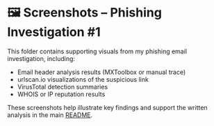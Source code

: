 # 🖼️ Screenshots – Phishing Investigation #1

This folder contains supporting visuals from my phishing email investigation, including:

- Email header analysis results (MXToolbox or manual trace)
- urlscan.io visualizations of the suspicious link
- VirusTotal detection summaries
- WHOIS or IP reputation results

These screenshots help illustrate key findings and support the written analysis in the main [README](../README.md).
